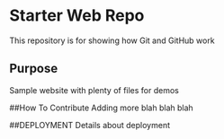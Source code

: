 # Starter Web Repo

This repository is for showing how Git and GitHub work

## Purpose

Sample website with plenty of files for demos

##How To Contribute
Adding more blah blah blah

##DEPLOYMENT
Details about deployment
